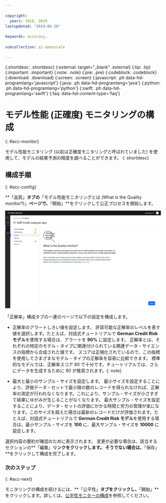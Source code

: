 ```yaml
---

copyright:
  years: 2018, 2019
lastupdated: "2019-06-28"

keywords: accuracy, 

subcollection: ai-openscale

---
```


{:shortdesc: .shortdesc}
{:external: target="_blank" .external}
{:tip: .tip}
{:important: .important}
{:note: .note}
{:pre: .pre}
{:codeblock: .codeblock}
{:download: .download}
{:screen: .screen}
{:javascript: .ph data-hd-programlang='javascript'}
{:java: .ph data-hd-programlang='java'}
{:python: .ph data-hd-programlang='python'}
{:swift: .ph data-hd-programlang='swift'}
{:faq: data-hd-content-type='faq'}

# モデル性能 (正確度) モニタリングの構成
{: #acc-monitor}

モデル性能モニタリング (以前は正確度モニタリングと呼ばれていました) を使用して、モデルの結果予測の精度を調べることができます。
{: shortdesc}

## 構成手順
{: #acc-config}

**「品質」**タブの**「モデル性能モニタリングとは (What is the Quality monitor?)」**ページで、**「開始」**をクリックして公正プロセスを開始します。

![「モデル性能モニタリングとは (What is the Quality monitor?)」ページが表示されます。このページでは、モデルがどの程度正確な結果を予測するかがモデル性能モニタリングによって評価されることを説明しています](images/wos-quality-what-is.png)

「正解率」構成タブの一連のページで以下の設定を構成します。

-  正解率のアラートしきい値を設定します。 許容可能な正解率のレベルを表す値を選択します。たとえば、対話式チュートリアルで **German Credit Risk モデル**を使用する場合は、アラートを **90%** に設定します。
    正解率とは、それぞれの特定のモデル・タイプに関連付けられている関連データ・サイエンスの指標から合成された値です。 スコアは正規化されているので、この指標を使用してさまざまなモデル・タイプの正解率を容易に比較できます。 標準的なモデルでは、正解率スコア 80 で十分です。チュートリアルでは、さらにデータを生成するために 90 が推奨されます。{: note}

-  最大と最小のサンプル・サイズを設定します。 最小サイズを設定することにより、評価データ・セットで最小限の数のレコードを得られなければ、正解率の測定が行われなくなります。これにより、サンプル・サイズが小さすぎて結果にゆがみが生じることがなくなります。 最大サンプル・サイズを設定することにより、データ・セットの評価にかかる時間と労力の管理が楽になります。このサイズを超えた場合は最新のレコードだけが評価されます。たとえば、対話式チュートリアルで **German Credit Risk モデル**を使用する場合は、最小サンプル・サイズを **100** に、最大サンプル・サイズを **10000** に設定します。


選択内容の要約が確認のために表示されます。 変更が必要な場合は、該当するセクションの**「編集」**リンクをクリックします。 そうでない場合は、**「保存」**をクリックして構成を完了します。

### 次のステップ
{: #acc-next}

モニタリングの構成を続けるには、**「公平性」**タブをクリックし、**「開始」**をクリックします。詳しくは、[公平性モニターの構成](/docs/services/ai-openscale?topic=ai-openscale-mf-monitor)を参照してください。
